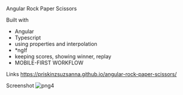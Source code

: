 Angular Rock Paper Scissors

Built with
- Angular
- Typescript
- using properties and interpolation
- *ngIf
- keeping scores, showing winner, replay
- MOBILE-FIRST WORKFLOW

Links
https://priskinzsuzsanna.github.io/angular-rock-paper-scissors/

Screenshot
![png4](https://github.com/PriskinZsuzsanna/angular-three-column-card-frontend-mentor/assets/121173949/8377ef70-23a0-4649-a82d-fbca78d364f9)

